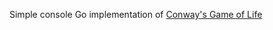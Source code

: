 Simple console Go implementation of [Conway's Game of Life](https://en.wikipedia.org/wiki/Conway's_Game_of_Life)
